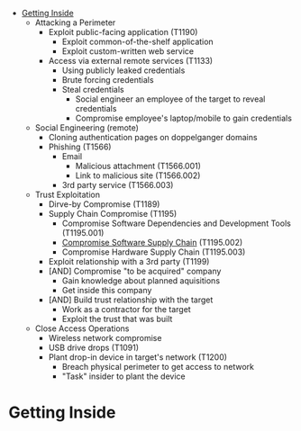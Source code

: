 
<!-- MarkdownTOC depth=3 autolink=true -->

- [Getting Inside](#getting-inside)
    - Attacking a Perimeter
         - Exploit public-facing application (T1190)
             - Exploit common-of-the-shelf application
             - Exploit custom-written web service
         - Access via external remote services (T1133)
             - Using publicly leaked credentials 
             - Brute forcing credentials
             - Steal credentials
                 - Social engineer an employee of the target to reveal credentials 
                 - Compromise employee's laptop/mobile to gain credentials 
    - Social Engineering (remote)
         - Cloning authentication pages on doppelganger domains
         - Phishing (T1566)
             - Email
                 - Malicious attachment (T1566.001)
                 - Link to malicious site (T1566.002)
             - 3rd party service (T1566.003)
    - Trust Exploitation
         - Dirve-by Compromise (T1189)
         - Supply Chain Compromise (T1195)
             - Compromise Software Dependencies and Development Tools (T1195.001) 
             - [Compromise Software Supply Chain](supply-chain-attacks.md#procedures-software-supply-chain-compromise) (T1195.002)
             - Compromise Hardware Supply Chain (T1195.003)
         - Exploit relationship with a 3rd party (T1199)
         - [AND] Compromise "to be acquired" company
             - Gain knowledge about planned aquisitions
             - Get inside this company 
         - [AND] Build trust relationship with the target
             - Work as a contractor for the target
             - Exploit the trust that was built
    - Close Access Operations
         - Wireless network compromise
         - USB drive drops (T1091)
         - Plant drop-in device in target's network (T1200)
             - Breach physical perimeter to get access to network
             - "Task" insider to plant the device

<!-- /MarkdownTOC -->

# Getting Inside

